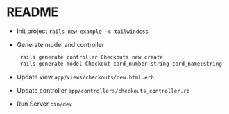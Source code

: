# README

- Init project
    `rails new example -c tailwindcss`

- Generate model and controller
   ```sh
    rails generate controller Checkouts new create
    rails generate model Checkout card_number:string card_name:string expiry_date:string cvv:string status:string
  ```

- Update view
    `app/views/checkouts/new.html.erb`

- Update controller
    `app/controllers/checkouts_controller.rb`

- Run Server
    `bin/dev`

